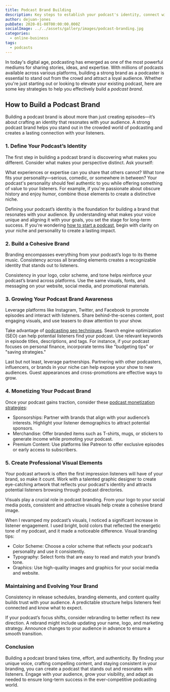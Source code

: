 ```yaml
---
title: Podcast Brand Building
description: Key steps to establish your podcast's identity, connect with your audience, and stand out in the competitive podcasting landscape.
author: dejuan-jones
pubDate: 2020-01-08T00:00:00.000Z
socialImage: ../../assets/gallery/images/podcast-branding.jpg
categories:
  - online-business
tags:
  - podcasts
---
```


In today's digital age, podcasting has emerged as one of the most powerful mediums for sharing stories, ideas, and expertise. With millions of podcasts available across various platforms, building a strong brand as a podcaster is essential to stand out from the crowd and attract a loyal audience. Whether you're just starting out or looking to elevate your existing podcast, here are some key strategies to help you effectively build a *podcast brand*.

## How to Build a Podcast Brand

Building a podcast brand is about more than just creating episodes—it’s about crafting an identity that resonates with your audience. A strong podcast brand helps you stand out in the crowded world of podcasting and creates a lasting connection with your listeners.

### 1. Define Your Podcast’s Identity

The first step in building a podcast brand is discovering what makes you different. Consider what makes your perspective distinct. Ask yourself:

What experiences or expertise can you share that others cannot?
What tone fits your personality—serious, comedic, or somewhere in between?
Your podcast's personality should feel authentic to you while offering something of value to your listeners. For example, if you're passionate about obscure history and enjoy humor, combine those elements to create a distinctive niche.

Defining your podcast’s identity is the foundation for building a brand that resonates with your audience. By understanding what makes your voice unique and aligning it with your goals, you set the stage for long-term success. If you're wondering [how to start a podcast](/blog/how-to-start-a-podcast), begin with clarity on your niche and personality to create a lasting impact.

### 2. Build a Cohesive Brand

Branding encompasses everything from your podcast’s logo to its theme music. Consistency across all branding elements creates a recognizable identity that stands out to listeners.

Consistency in your logo, color scheme, and tone helps reinforce your podcast’s brand across platforms. Use the same visuals, fonts, and messaging on your website, social media, and promotional materials.

### 3. Growing Your Podcast Brand Awareness

Leverage platforms like Instagram, Twitter, and Facebook to promote episodes and interact with listeners. Share behind-the-scenes content, post engaging visuals, and use teasers to draw attention to your show.

Take advantage of [podcasting seo techniques](/blog/podcasting-seo-strategies). Search engine optimization (SEO) can help potential listeners find your podcast. Use relevant keywords in episode titles, descriptions, and tags. For instance, if your podcast focuses on personal finance, incorporate terms like "budgeting tips" or "saving strategies."

Last but not least, leverage partnerships. Partnering with other podcasters, influencers, or brands in your niche can help expose your show to new audiences. Guest appearances and cross-promotions are effective ways to grow.

### 4. Monetizing Your Podcast Brand

Once your podcast gains traction, consider these [podcast monetization strategies](/blog/how-do-podcasts-make-money):

* Sponsorships: Partner with brands that align with your audience’s interests. Highlight your listener demographics to attract potential sponsors.
* Merchandise: Offer branded items such as T-shirts, mugs, or stickers to generate income while promoting your podcast.
* Premium Content: Use platforms like Patreon to offer exclusive episodes or early access to subscribers.

### 5. Create Professional Visual Elements

Your podcast artwork is often the first impression listeners will have of your brand, so make it count. Work with a talented graphic designer to create eye-catching artwork that reflects your podcast's identity and attracts potential listeners browsing through podcast directories.

Visuals play a crucial role in podcast branding. From your logo to your social media posts, consistent and attractive visuals help create a cohesive brand image.

When I revamped my podcast’s visuals, I noticed a significant increase in listener engagement. I used bright, bold colors that reflected the energetic tone of my podcast, and it made a noticeable difference. Visual branding tips:

* Color Scheme: Choose a color scheme that reflects your podcast’s personality and use it consistently.
* Typography: Select fonts that are easy to read and match your brand’s tone.
* Graphics: Use high-quality images and graphics for your social media and website.

### Maintaining and Evolving Your Brand

Consistency in release schedules, branding elements, and content quality builds trust with your audience. A predictable structure helps listeners feel connected and know what to expect.

If your podcast’s focus shifts, consider rebranding to better reflect its new direction. A rebrand might include updating your name, logo, and marketing strategy. Announce changes to your audience in advance to ensure a smooth transition.

### Conclusion

Building a podcast brand takes time, effort, and authenticity. By finding your unique voice, crafting compelling content, and staying consistent in your branding, you can create a podcast that stands out and resonates with listeners. Engage with your audience, grow your visibility, and adapt as needed to ensure long-term success in the ever-competitive podcasting world.
